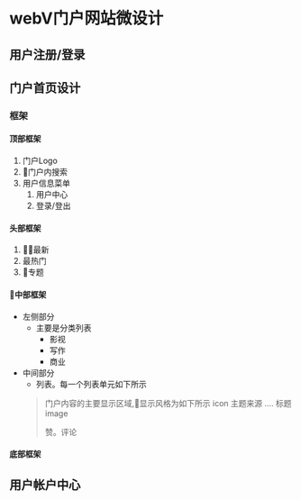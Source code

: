 # webV门户网站微设计

## 用户注册/登录

## 门户首页设计

### 框架
#### 顶部框架
1. 门户Logo
2. 门户内搜索
2. 用户信息菜单
    1. 用户中心
    2. 登录/登出
#### 头部框架
1. 最新
2. 最热门
3. 专题
#### 中部框架
* 左侧部分
    * 主要是分类列表
        * 影视
        * 写作
        * 商业
* 中间部分
    * 列表。每一个列表单元如下所示
    > 门户内容的主要显示区域,显示风格为如下所示
    > icon 主题来源                  ....
    > 标题
    > image
    >
    >
    >赞。评论
#### 底部框架

## 用户帐户中心